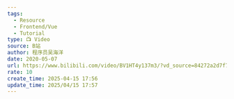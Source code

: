 ```yaml
---
tags:
  - Resource
  - Frontend/Vue
  - Tutorial
type: 📺 Video
source: B站
author: 程序员吴海洋
date: 2020-05-07
url: https://www.bilibili.com/video/BV1HT4y137m3/?vd_source=84272a2d7f72158b38778819be5bc6ad
rate: 10
create_time: 2025-04-15 17:56
update_time: 2025/04/15 17:57
---
```

